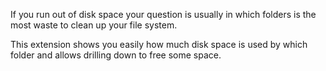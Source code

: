 If you run out of disk space your question is usually in which folders is the most waste to clean up your file system.

This extension shows you easily how much disk space is used by which folder and allows drilling down to free some space.
